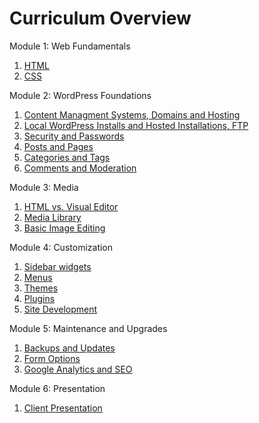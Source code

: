Curriculum Overview
===================

Module 1: Web Fundamentals

1. [HTML](https://github.com/wpstudio/iThemes-Curriculum/blob/master/Lessons/Lesson-1.md)
2. [CSS](https://github.com/wpstudio/iThemes-Curriculum/blob/master/Lessons/Lesson-2.md)

Module 2: WordPress Foundations

1. [Content Managment Systems, Domains and Hosting](https://github.com/wpstudio/iThemes-Curriculum/blob/master/Lessons/Lesson-3.md)
2. [Local WordPress Installs and Hosted Installations, FTP](https://github.com/wpstudio/iThemes-Curriculum/blob/master/Lessons/Lesson-4.md)
3. [Security and Passwords](https://github.com/wpstudio/iThemes-Curriculum/blob/master/Lessons/Lesson-5.md)
4. [Posts and Pages](https://github.com/wpstudio/iThemes-Curriculum/blob/master/Lessons/Lesson-6.md)
5. [Categories and Tags](https://github.com/wpstudio/iThemes-Curriculum/blob/master/Lessons/Lesson-7.md)
6. [Comments and Moderation](https://github.com/wpstudio/iThemes-Curriculum/blob/master/Lessons/Lesson-8.md)

Module 3: Media

1. [HTML vs. Visual Editor](https://github.com/wpstudio/iThemes-Curriculum/blob/master/Lessons/Lesson-9.md)
2. [Media Library](https://github.com/wpstudio/iThemes-Curriculum/blob/master/Lessons/Lesson-10.md)
3. [Basic Image Editing](https://github.com/wpstudio/iThemes-Curriculum/blob/master/Lessons/Lesson-11.md)

Module 4: Customization

1. [Sidebar widgets](https://github.com/wpstudio/iThemes-Curriculum/blob/master/Lessons/Lesson-12.md)
2. [Menus](https://github.com/wpstudio/iThemes-Curriculum/blob/master/Lessons/Lesson-13.md)
3. [Themes](https://github.com/wpstudio/iThemes-Curriculum/blob/master/Lessons/Lesson-14.md)
4. [Plugins](https://github.com/wpstudio/iThemes-Curriculum/blob/master/Lessons/Lesson-15.md)
5. [Site Development](https://github.com/wpstudio/iThemes-Curriculum/blob/master/Lessons/Lesson-16.md)

Module 5: Maintenance and Upgrades

1. [Backups and Updates](https://github.com/wpstudio/iThemes-Curriculum/blob/master/Lessons/Lesson-17.md)
2. [Form Options](https://github.com/wpstudio/iThemes-Curriculum/blob/master/Lessons/Lesson-18.md)
3. [Google Analytics and SEO](https://github.com/wpstudio/iThemes-Curriculum/blob/master/Lessons/Lesson-19.md)

Module 6: Presentation

1. [Client Presentation](https://github.com/wpstudio/iThemes-Curriculum/blob/master/Lessons/Lesson-20.md)